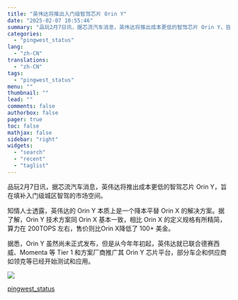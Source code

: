 ```yaml
---
title: "英伟达将推出入门级智驾芯片 Orin Y"
date: "2025-02-07 10:55:46"
summary: "品玩2月7日讯，据芯流汽车消息，英伟达将推出成本更低的智驾芯片 Orin Y，旨在填补入门级城区智驾..."
categories:
  - "pingwest_status"
lang:
  - "zh-CN"
translations:
  - "zh-CN"
tags:
  - "pingwest_status"
menu: ""
thumbnail: ""
lead: ""
comments: false
authorbox: false
pager: true
toc: false
mathjax: false
sidebar: "right"
widgets:
  - "search"
  - "recent"
  - "taglist"
---
```


品玩2月7日讯，据芯流汽车消息，英伟达将推出成本更低的智驾芯片 Orin Y，旨在填补入门级城区智驾的市场空间。

知情人士透露，英伟达的 Orin Y 本质上是一个降本平替 Orin X 的解决方案。据了解，Orin Y 技术方案同 Orin X 基本一致，相比 Orin X 的定义规格有所精简，算力在 200TOPS 左右，售价则比Orin X降低了 100+ 美金。

据悉，Orin Y 虽然尚未正式发布，但是从今年年初起，英伟达就已联合德赛西威、Momenta 等 Tier 1 和方案厂商推广其 Orin Y 芯片平台，部分车企和供应商如领克等已经开始测试和应用。

![](https://cdn.pingwest.com/portal/2025/02/07/D212iR5f2RcHW_7hQF7NxH2R5s5h868k.jpeg?x-oss-process=style/article-body)

[pingwest_status](https://www.pingwest.com/w/302169)
